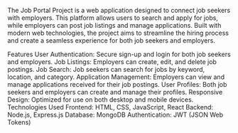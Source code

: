 The Job Portal Project is a web application designed to connect job seekers with employers. This platform allows users to search and apply for jobs, while employers can post job listings and manage applications. Built with modern web technologies, the project aims to streamline the hiring process and create a seamless experience for both job seekers and employers.

Features
User Authentication: Secure sign-up and login for both job seekers and employers.
Job Listings: Employers can create, edit, and delete job postings.
Job Search: Job seekers can search for jobs by keyword, location, and category.
Application Management: Employers can view and manage applications received for their job postings.
User Profiles: Both job seekers and employers can create and manage their profiles.
Responsive Design: Optimized for use on both desktop and mobile devices.
Technologies Used
Frontend: HTML, CSS, JavaScript, React
Backend: Node.js, Express.js
Database: MongoDB
Authentication: JWT (JSON Web Tokens)
